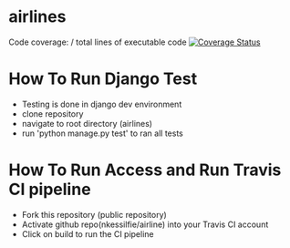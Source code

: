 # airlines
Code coverage: / total lines of executable code  <a href='https://coveralls.io/github/nkessilfie/airlines?branch=master'><img src='https://coveralls.io/repos/github/nkessilfie/airlines/badge.svg?branch=master' alt='Coverage Status' /></a>

# How To Run Django Test
* Testing is done in django dev environment
* clone repository
* navigate to root directory (airlines)
* run 'python manage.py test' to ran all tests

# How To Run Access and Run Travis CI pipeline
* Fork this repository (public repository)
* Activate github repo(nkessilfie/airline) into your Travis CI account
* Click on build to run the CI pipeline




